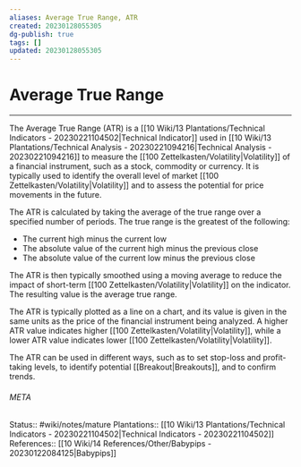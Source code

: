 ```yaml
---
aliases: Average True Range, ATR
created: 20230128055305
dg-publish: true
tags: []
updated: 20230128055305
---
```

# Average True Range
---
The Average True Range (ATR) is a [[10 Wiki/13 Plantations/Technical Indicators - 20230221104502\|Technical Indicator]] used in [[10 Wiki/13 Plantations/Technical Analysis - 20230221094216\|Technical Analysis - 20230221094216]] to measure the [[100 Zettelkasten/Volatility\|Volatility]] of a financial instrument, such as a stock, commodity or currency. It is typically used to identify the overall level of market [[100 Zettelkasten/Volatility\|Volatility]] and to assess the potential for price movements in the future.

The ATR is calculated by taking the average of the true range over a specified number of periods. The true range is the greatest of the following:

-   The current high minus the current low
-   The absolute value of the current high minus the previous close
-   The absolute value of the current low minus the previous close

The ATR is then typically smoothed using a moving average to reduce the impact of short-term [[100 Zettelkasten/Volatility\|Volatility]] on the indicator. The resulting value is the average true range.

The ATR is typically plotted as a line on a chart, and its value is given in the same units as the price of the financial instrument being analyzed. A higher ATR value indicates higher [[100 Zettelkasten/Volatility\|Volatility]], while a lower ATR value indicates lower [[100 Zettelkasten/Volatility\|Volatility]].

The ATR can be used in different ways, such as to set stop-loss and profit-taking levels, to identify potential [[Breakout\|Breakouts]], and to confirm trends.


###### META
Status:: #wiki/notes/mature 
Plantations:: [[10 Wiki/13 Plantations/Technical Indicators - 20230221104502\|Technical Indicators - 20230221104502]]
References:: [[10 Wiki/14 References/Other/Babypips - 20230122084125\|Babypips]]
